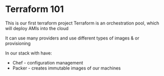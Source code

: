 # Terraform 101

This is our first terraform project
Terraform is an orchestration pool, which will deploy AMIs into the cloud

It can use many providers and use different types of images & or provisioning

In our stack with have:
- Chef - configuration management
- Packer - creates immutable images of our machines

